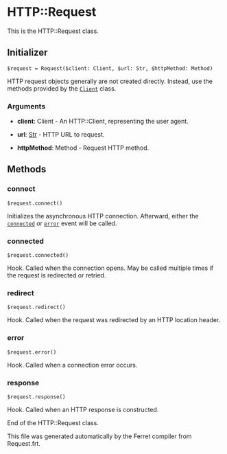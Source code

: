 # HTTP::Request

This is the HTTP::Request class.




## Initializer

```
$request = Request($client: Client, $url: Str, $httpMethod: Method)
```

HTTP request objects generally are not created directly. Instead, use the
methods provided by the [`Client`](Client.md) class.


### Arguments

* __client__: Client - An HTTP::Client, representing the user agent.

* __url__: [Str](/std/doc/String.md) - HTTP URL to request.

* __httpMethod__: Method - Request HTTP method.

## Methods

### connect

```
$request.connect()
```

Initializes the asynchronous HTTP connection.
Afterward, either the [`connected`](#connected) or [`error`](#connected)
event will be called.





### connected

```
$request.connected()
```

Hook. Called when the connection opens.
May be called multiple times if the request is redirected or retried.





### redirect

```
$request.redirect()
```

Hook. Called when the request was redirected by an HTTP location header.





### error

```
$request.error()
```

Hook. Called when a connection error occurs.





### response

```
$request.response()
```

Hook. Called when an HTTP response is constructed.





End of the HTTP::Request class.

This file was generated automatically by the Ferret compiler from
Request.frt.
